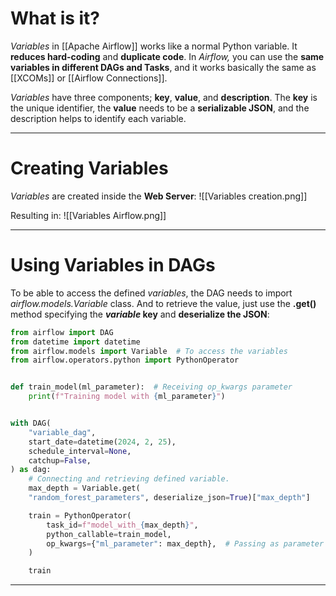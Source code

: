 # What is it?

*Variables* in [[Apache Airflow]] works like a normal Python variable. It **reduces hard-coding** and **duplicate code**. In *Airflow,* you can use the **same variables in different DAGs and Tasks**, and it works basically the same as [[XCOMs]] or [[Airflow Connections]].

*Variables* have three components; **key**, **value**, and **description**. The **key** is the unique identifier, the **value** needs to be a **serializable JSON**, and the description helps to identify each variable.
___
# Creating Variables

*Variables* are created inside the **Web Server**:
![[Variables creation.png]]

Resulting in:
![[Variables Airflow.png]]
___
# Using Variables in DAGs

To be able to access the defined *variables*, the DAG needs to import *airflow.models.Variable* class. And to retrieve the value, just use the **.get()** method specifying the ***variable* key** and **deserialize the JSON**:
```python
from airflow import DAG
from datetime import datetime
from airflow.models import Variable  # To access the variables
from airflow.operators.python import PythonOperator 


def train_model(ml_parameter):  # Receiving op_kwargs parameter
    print(f"Training model with {ml_parameter}")


with DAG(
    "variable_dag",
    start_date=datetime(2024, 2, 25),
    schedule_interval=None,
    catchup=False,
) as dag:
	# Connecting and retrieving defined variable.
    max_depth = Variable.get(
    "random_forest_parameters", deserialize_json=True)["max_depth"]

    train = PythonOperator(
        task_id=f"model_with_{max_depth}",
        python_callable=train_model,
        op_kwargs={"ml_parameter": max_depth},  # Passing as parameter
    )

    train
```
___
